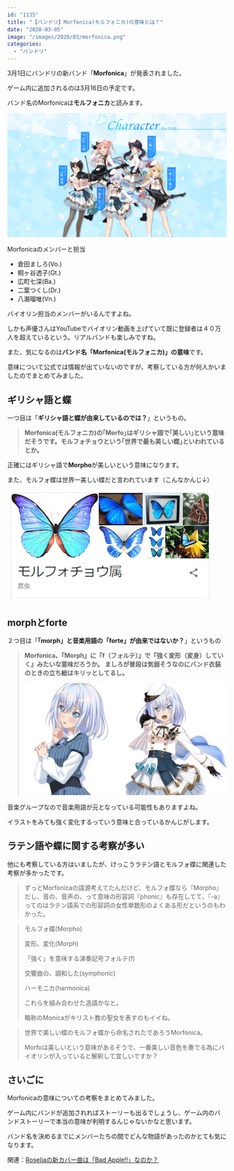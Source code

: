```yaml
---
id: "1135"
title: "【バンドリ】Morfonica(モルフォニカ)の意味とは？"
date: "2020-03-05"
image: "/images/2020/03/morfonica.png"
categories: 
  - "バンドリ"
---
```


3月1日にバンドリの新バンド「**Morfonica**」が発表されました。

ゲーム内に追加されるのは3月16日の予定です。

バンド名のMorfonicaは**モルフォニカ**と読みます。

![](/images/2020/03/morfonica_members.png)

Morfonicaのメンバーと担当

- 倉田ましろ(Vo.)
- 桐ヶ谷透子(Gt.)
- 広町七深(Ba.)
- 二葉つくし(Dr.)
- 八潮瑠唯(Vn.)

バイオリン担当のメンバーがいるんですよね。

しかも声優さんはYouTubeでバイオリン動画を上げていて既に登録者は４０万人を超えているという。リアルバンドも楽しみですね。

また、気になるのは**バンド名「Morfonica(モルフォニカ)」の意味**です。

意味について公式では情報が出ていないのですが、考察している方が何人かいましたのでまとめてみました。

## ギリシャ語と蝶

一つ目は「**ギリシャ語と蝶が由来しているのでは？**」というもの。

> **Morfonica(モルフォニカ)の｢Morfo｣はギリシャ語で｢美しい｣という意味だそうです。モルフォチョウという｢世界で最も美しい蝶｣といわれているとか。**

正確にはギリシャ語で**Morpho**が美しいという意味になります。

また、モルフォ蝶は世界一美しい蝶だと言われています（こんなかんじ↓）

![](/images/2020/03/morphofabricius.png)

## morphとforte

２つ目は「**「morph」と音楽用語の「forte」が由来ではないか？**」というもの

> **Morfonica、『Morph』に『f（フォルテ）』で『強く変形（変身）していく』みたいな意味だろうか。 ましろが普段は気弱そうなのにバンド衣装のときの立ち絵はキリッとしてるし。**
> 
> ![](/images/2020/03/mashiro.png)

音楽グループなので音楽用語が元となっている可能性もありますよね。

イラストをみても強く変化するっていう意味と合っているかんじがします。

## ラテン語や蝶に関する考察が多い

他にも考察している方はいましたが、けっこうラテン語とモルフォ蝶に関連した考察が多かったです。

> ずっとMorfonicaの語源考えてたんだけど、モルフォ蝶なら『Morpho』だし、音の、音声の、って意味の形容詞『phonic』も存在してて、『-a』ってのはラテン語系での形容詞の女性単数形のよくある形だというのもわかった。

> モルフォ蝶(Morpho)
> 
> 変形、変化(Morph)
> 
> 「強く」を意味する演奏記号フォルテ(f)
> 
> 交響曲の、調和した(symphonic)
> 
> ハーモニカ(harmonica)
> 
> これらを組み合わせた造語かなと。
> 
> 略称のMonicaがキリスト教の聖女を表すのもイイね。

> 世界で美しい蝶のモルフォ蝶から命名されたであろうMorfonica。
> 
> Morfoは美しいという意味があるそうで、一番美しい音色を奏でる為にバイオリンが入っていると解釈して宜しいですか？

## さいごに

Morfonicaの意味についての考察をまとめてみました。

ゲーム内にバンドが追加されればストーリーも出るでしょうし、ゲーム内のバンドストーリーで本当の意味が判明するんじゃないかなと思います。

バンド名を決めるまでにメンバーたちの間でどんな物語があったのかとても気になります。

関連：[Roseliaの新カバー曲は「Bad Apple!!」なのか？](https://tialight.com/1076?old=https://tialight.com/?p=1076)
